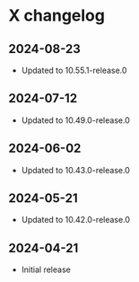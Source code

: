 # X changelog

## 2024-08-23
- Updated to 10.55.1-release.0

## 2024-07-12
- Updated to 10.49.0-release.0

## 2024-06-02
- Updated to 10.43.0-release.0

## 2024-05-21
- Updated to 10.42.0-release.0

## 2024-04-21
- Initial release
